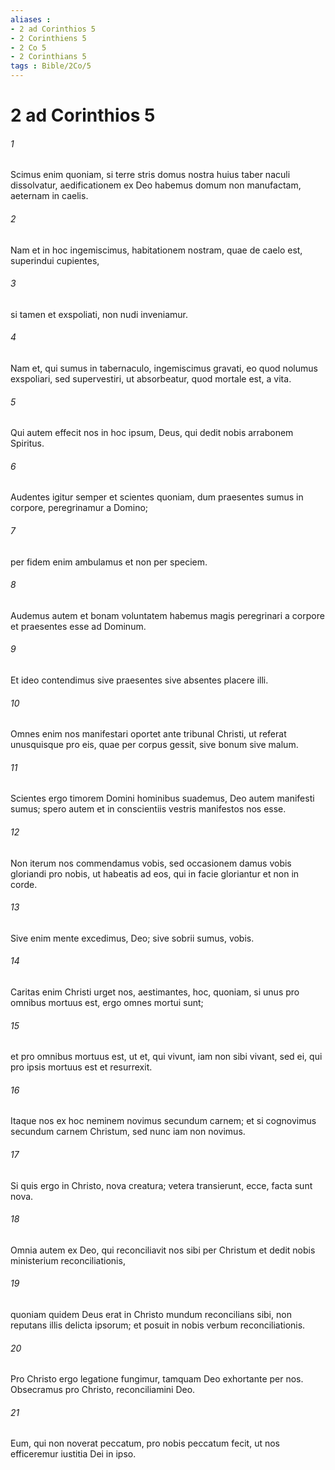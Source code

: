 ```yaml
---
aliases : 
- 2 ad Corinthios 5
- 2 Corinthiens 5
- 2 Co 5
- 2 Corinthians 5
tags : Bible/2Co/5
---
```


# 2 ad Corinthios 5

###### 1
Scimus enim quoniam, si terre stris domus nostra huius taber naculi dissolvatur, aedificationem ex Deo habemus domum non manufactam, aeternam in caelis. 
###### 2
Nam et in hoc ingemiscimus, habitationem nostram, quae de caelo est, superindui cupientes, 
###### 3
si tamen et exspoliati, non nudi inveniamur.
###### 4
Nam et, qui sumus in tabernaculo, ingemiscimus gravati, eo quod nolumus exspoliari, sed supervestiri, ut absorbeatur, quod mortale est, a vita. 
###### 5
Qui autem effecit nos in hoc ipsum, Deus, qui dedit nobis arrabonem Spiritus.
###### 6
Audentes igitur semper et scientes quoniam, dum praesentes sumus in corpore, peregrinamur a Domino; 
###### 7
per fidem enim ambulamus et non per speciem. 
###### 8
Audemus autem et bonam voluntatem habemus magis peregrinari a corpore et praesentes esse ad Dominum. 
###### 9
Et ideo contendimus sive praesentes sive absentes placere illi. 
###### 10
Omnes enim nos manifestari oportet ante tribunal Christi, ut referat unusquisque pro eis, quae per corpus gessit, sive bonum sive malum.
###### 11
Scientes ergo timorem Domini hominibus suademus, Deo autem manifesti sumus; spero autem et in conscientiis vestris manifestos nos esse. 
###### 12
Non iterum nos commendamus vobis, sed occasionem damus vobis gloriandi pro nobis, ut habeatis ad eos, qui in facie gloriantur et non in corde. 
###### 13
Sive enim mente excedimus, Deo; sive sobrii sumus, vobis.
###### 14
Caritas enim Christi urget nos, aestimantes, hoc, quoniam, si unus pro omnibus mortuus est, ergo omnes mortui sunt; 
###### 15
et pro omnibus mortuus est, ut et, qui vivunt, iam non sibi vivant, sed ei, qui pro ipsis mortuus est et resurrexit. 
###### 16
Itaque nos ex hoc neminem novimus secundum carnem; et si cognovimus secundum carnem Christum, sed nunc iam non novimus. 
###### 17
Si quis ergo in Christo, nova creatura; vetera transierunt, ecce, facta sunt nova.
###### 18
Omnia autem ex Deo, qui reconciliavit nos sibi per Christum et dedit nobis ministerium reconciliationis, 
###### 19
quoniam quidem Deus erat in Christo mundum reconcilians sibi, non reputans illis delicta ipsorum; et posuit in nobis verbum reconciliationis. 
###### 20
Pro Christo ergo legatione fungimur, tamquam Deo exhortante per nos. Obsecramus pro Christo, reconciliamini Deo. 
###### 21
Eum, qui non noverat peccatum, pro nobis peccatum fecit, ut nos efficeremur iustitia Dei in ipso.
